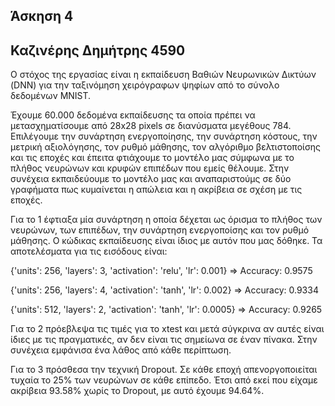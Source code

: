 ## Άσκηση 4
## Καζινέρης Δημήτρης 4590

Ο στόχος της εργασίας είναι η εκπαίδευση Βαθιών Νευρωνικών Δικτύων (DNN) για την ταξινόμηση χειρόγραφων ψηφίων από το σύνολο δεδομένων MNIST.

Έχουμε 60.000 δεδομένα εκπαίδευσης τα οποία πρέπει να μετασχηματίσουμε από 28x28 pixels σε διανύσματα μεγέθους 784. Επιλέγουμε την συνάρτηση ενεργοποίησης, την συνάρτηση κόστους, την μετρική αξιολόγησης, τον ρυθμό μάθησης, τον αλγόριθμο βελτιστοποίσης και τις εποχές και έπειτα φτιάχουμε το μοντέλο μας σύμφωνα με το πλήθος νευρώνων και κρυφών επιπέδων που εμείς θέλουμε. Στην συνέχεια εκπαιδεύουμε το μοντέλο μας και αναπαριστούμς σε δύο γραφήματα πως κυμαίνεται η απώλεια και η ακρίβεια σε σχέση με τις εποχές.

Για το 1 έφτιαξα μία συνάρτηση η οποία δέχεται ως όρισμα το πλήθος των νευρώνων, των επιπέδων, την συνάρτηση ενεργοποίσης και τον ρυθμό μάθησης. Ο κώδικας εκπαίδευσης είναι ίδιος με αυτόν που μας δόθηκε. Τα αποτελέσματα για τις εισόδους είναι:

{'units': 256, 'layers': 3, 'activation': 'relu', 'lr': 0.001} => Accuracy: 0.9575

{'units': 256, 'layers': 4, 'activation': 'tanh', 'lr': 0.002} => Accuracy: 0.9334

{'units': 512, 'layers': 2, 'activation': 'tanh', 'lr': 0.0005} => Accuracy: 0.9265

Για το 2 πρόεβλεψα τις τιμές για το xtest και μετά σύγκρινα αν αυτές είναι ίδιες με τις πραγματικές, αν δεν είναι τις σημείωνα σε έναν πίνακα. Στην συνέχεια εμφάνισα ένα λάθος από κάθε περίπτωση.

Για το 3 πρόσθεσα την τεχνική Dropout. Σε κάθε εποχή απενοργοποιείται τυχαία το 25% των νευρώνων σε κάθε επίπεδο. Έτσι από εκεί που είχαμε ακρίβεια 93.58% χωρίς το Dropout, με αυτό έχουμε 94.64%.
